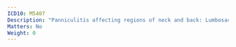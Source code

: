 ```yaml
---
ICD10: M5407
Description: "Panniculitis affecting regions of neck and back: Lumbosacral region"
Matters: No
Weight: 0
---
```


